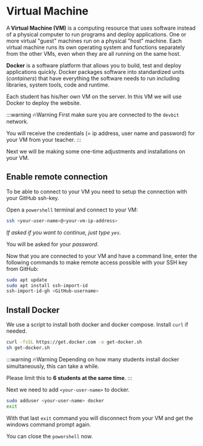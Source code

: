 # Virtual Machine

A **Virtual Machine (VM)** is a computing resource that uses software instead of a physical computer to run programs and deploy applications. One or more virtual "guest" machines run on a physical "host" machine. Each virtual machine runs its own operating system and functions separately from the other VMs, even when they are all running on the same host. 

**Docker** is a software platform that allows you to build, test and deploy applications quickly. Docker packages software into standardized units (*containers*) that have everything the software needs to run including libraries, system tools, code and runtime. 

Each student has his/her own VM on the server. In this VM we will use Docker to deploy the website.

:::warning 🔥Warning
First make sure you are connected to the `devbit` network.

You will receive the credentials (= ip address, user name and password) for your VM from your teacher.
:::

Next we will be making some one-time adjustments and installations on your VM.

## Enable remote connection

To be able to connect to your VM you need to setup the connection with your GitHub ssh-key.

Open a `powershell` terminal and connect to your VM:

```bash
ssh <your-user-name>@<your-vm-ip-address>
```

*If asked if you want to continue, just type `yes`.*

You will be asked for your *password*.

Now that you are connected to your VM and have a command line, enter the following commands to make remote access possible with your SSH key from GitHub:

```bash
sudo apt update
sudo apt install ssh-import-id 
ssh-import-id-gh <GitHub-username>
```

## Install Docker

We use a script to install both docker and docker compose. Install `curl` if needed.

```bash
curl -fsSL https://get.docker.com -o get-docker.sh
sh get-docker.sh
```
:::warning 🔥Warning
Depending on how many students install docker simultaneously, this can take a while.

Please limit this to **6 students at the same time**.
:::

Next we need to add `<your-user-name>` to docker.

```bash
sudo adduser <your-user-name> docker
exit
```

With that last `exit` command you will disconnect from your VM and get the windows command prompt again.

You can close the `powershell` now.

